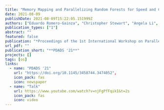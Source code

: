 ```yaml
---
title: "Memory Mapping and Parallelizing Random Forests for Speed and Cache Efficiency"
date: 2021-08-09
publishDate: 2021-08-09T15:22:05.151999Z
authors: ["Eduardo Romero-Gainza", "Christopher Stewart", "Angela Li", "admin", "Nathaniel Morris"]
publication_types: ["1"]
abstract: ""
featured: false
publication: "*Proceedings of the 1st International Workshop on Parallel and Distributed Algorithms for Decision Sciences (PDADS '21)*"
url_pdf: ""
publication_short: "**PDADS '21**"
projects: []
tags: [os]
links:
  - name: "PDADS '21"
    url: "https://doi.org/10.1145/3458744.3474052",
    icon_pack: fas
    icon: newspaper
  - name: "Talk"
    url: https://www.youtube.com/watch?v=njFgPfFqikI&t=2s
    icon_pack: fas
    icon: video
---
```


